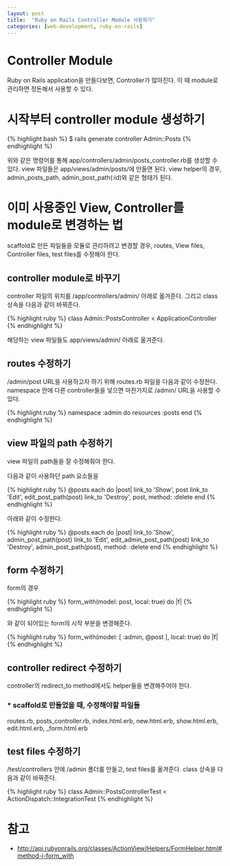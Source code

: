 ```yaml
---
layout: post
title:  "Ruby on Rails Controller Module 사용하기"
categories: [web-development, ruby-on-rails]
---
```


# Controller Module

Ruby on Rails application을 만들다보면, Controller가 많아진다. 
이 때 module로 관리하면 정돈해서 사용할 수 있다. 

# 시작부터 controller module 생성하기

{% highlight bash %}
$ rails generate controller Admin::Posts
{% endhighlight %}

위와 같은 명령어를 통해 app/controllers/admin/posts_controller.rb를 생성할 수 있다. 
view 파일들은 app/views/admin/posts/에 만들면 된다. 
view helper의 경우, admin_posts_path, admin_post_path(:id)와 같은 형태가 된다. 

# 이미 사용중인 View, Controller를 module로 변경하는 법

scaffold로 만든 파일들을 모듈로 관리하려고 변경할 경우, routes, View files, Controller files, test files를 수정해야 한다.

## controller module로 바꾸기

controller 파일의 위치를 /app/controllers/admin/ 아래로 옮겨준다. 
그리고 class 상속을 다음과 같이 바꿔준다. 

{% highlight ruby %}
class Admin::PostsController < ApplicationController
{% endhighlight %}

해당하는 view 파일들도 app/views/admin/ 아래로 옮겨준다. 

## routes 수정하기

/admin/post URL을 사용하고자 하기 위해 routes.rb 파일을 다음과 같이 수정한다. 
namespace 안에 다른 controller들을 넣으면 마찬가지로 /admin/ URL을 사용할 수 있다. 

{% highlight ruby %}
namespace :admin do
	resources :posts
 end
{% endhighlight %}

## view 파일의 path 수정하기

view 파일의 path들을 잘 수정해줘야 한다. 

다음과 같이 사용하던 path 요소들을

{% highlight ruby %}
@posts.each do |post|
  link_to 'Show', post
  link_to 'Edit', edit_post_path(post)
  link_to 'Destroy', post, method: :delete
end
{% endhighlight %}

아래와 같이 수정한다. 

{% highlight ruby %}
@posts.each do |post|
  link_to 'Show', admin_post_path(post)
  link_to 'Edit', edit_admin_post_path(post)
  link_to 'Destroy', admin_post_path(post), method: :delete
end
{% endhighlight %}

## form 수정하기

form의 경우 

{% highlight ruby %}
form_with(model: post, local: true) do |f|
{% endhighlight %}

와 같이 되어있는 form의 시작 부분을 변경해준다. 

{% highlight ruby %}
form_with(model: [ :admin, @post ], local: true) do |f|
{% endhighlight %}

## controller redirect 수정하기

controller의 redirect_to method에서도 helper들을 변경해주어야 한다. 

### * scaffold로 만들었을 때, 수정해야할 파일들

routes.rb, posts_controller.rb, index.html.erb, new.html.erb, show.html.erb, edit.html.erb, \_form.html.erb 

## test files 수정하기

/test/controllers 안에 /admin 폴더를 만들고, test files를 옮겨준다. 
class 상속을 다음과 같이 바꿔준다. 

{% highlight ruby %}
class Admin::PostsControllerTest < ActionDispatch::IntegrationTest
{% endhighlight %}

# 참고

* <http://api.rubyonrails.org/classes/ActionView/Helpers/FormHelper.html#method-i-form_with>